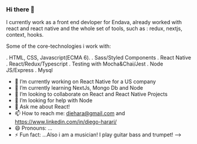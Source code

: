 ### Hi there 👋


I currently work as a front end devloper for Endava, already worked with react and react native and the whole set of tools, such as : redux, nextjs, context, hooks.

Some of the core-technologies i work with:

. HTML, CSS, Javascript(ECMA 6).
. Sass/Styled Components
. React Native
. React/Redux/Typescript
. Testing with Mocha&Chai/Jest
. Node JS/Express
. Mysql

- 🔭 I’m currently working on React Native for a US company
- 🌱 I’m currently learning NextJs, Mongo Db and Node
- 👯 I’m looking to collaborate on React and React Native Projects
- 🤔 I’m looking for help with Node
- 💬 Ask me about React!
- 📫 How to reach me: diehara@gmail.com and https://www.linkedin.com/in/diego-harari/
- 😄 Pronouns: ...
- ⚡ Fun fact: ...Also i am a musician! I play guitar bass and trumpet!
-->
